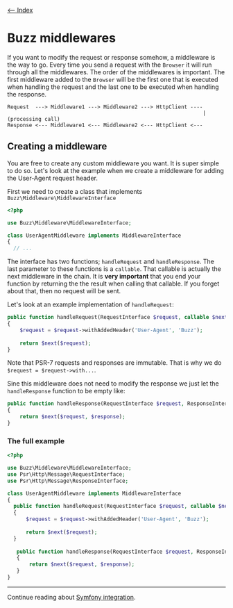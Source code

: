 [<-- Index](/doc/index.md)

# Buzz middlewares

If you want to modify the request or response somehow, a middleware is the way to
go. Every time you send a request with the `Browser` it will run through all the
middlewares. The order of the middlewares is important. The first middleware added
to the `Browser` will be the first one that is executed when handling the request and
the last one to be executed when handling the response. 

```
Request  ---> Middleware1 ---> Middleware2 ---> HttpClient ----
                                                               | (processing call)
Response <--- Middleware1 <--- Middleware2 <--- HttpClient <---
```
## Creating a middleware

You are free to create any custom middleware you want. It is super simple to do so. 
Let's look at the example when we create a middleware for adding the User-Agent 
request header. 

First we need to create a class that implements `Buzz\Middleware\MiddlewareInterface`

```php
<?php

use Buzz\Middleware\MiddlewareInterface;

class UserAgentMiddleware implements MiddlewareInterface 
{
  // ...
``` 

The interface has two functions; `handleRequest` and `handleResponse`. The last
parameter to these functions is a `callable`. That callable is actually the next
middleware in the chain. It is **very important** that you end your function by
returning the the result when calling that callable. If you forget about that,
then no request will be sent.

Let's look at an example implementation of `handleRequest`:

```php
public function handleRequest(RequestInterface $request, callable $next)
{
    $request = $request->withAddedHeader('User-Agent', 'Buzz');
    
    return $next($request);
}
```

Note that PSR-7 requests and responses are immutable. That is why we do 
`$request = $request->with...`. 

Sine this middleware does not need to modify the response we just let the 
`handleResponse` function to be empty like: 

 ```php
 public function handleResponse(RequestInterface $request, ResponseInterface $response, callable $next)
 {     
     return $next($request, $response);
 }
 ```

### The full example

```php
<?php

use Buzz\Middleware\MiddlewareInterface;
use Psr\Http\Message\RequestInterface;
use Psr\Http\Message\ResponseInterface;

class UserAgentMiddleware implements MiddlewareInterface 
{
  public function handleRequest(RequestInterface $request, callable $next)
  {
      $request = $request->withAddedHeader('User-Agent', 'Buzz');
      
      return $next($request);
  }
  
   public function handleResponse(RequestInterface $request, ResponseInterface $response, callable $next)
   {     
       return $next($request, $response);
   }
}
``` 


---

Continue reading about [Symfony integration](/doc/symfony.md).